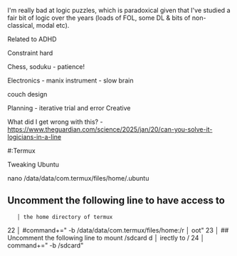 


I'm really bad at logic puzzles, which is paradoxical given that I've studied a fair bit of logic over the years (loads of FOL, some DL & bits of non-classical, modal etc).

Related to ADHD

Constraint hard

Chess, soduku - patience!

Electronics - manix instrument - slow brain 

couch design

Planning -
iterative trial and error
Creative

What did I get wrong with this? -
https://www.theguardian.com/science/2025/jan/20/can-you-solve-it-logicians-in-a-line

#:Termux

Tweaking Ubuntu

nano  /data/data/com.termux/files/home/.ubuntu

## Uncomment the following line to have access to
       │ the home directory of termux
  22   │ #command+=" -b /data/data/com.termux/files/home:/r
       │ oot"
  23   │ ## Uncomment the following line to mount /sdcard d
       │ irectly to /
  24   │ command+=" -b /sdcard"
  
